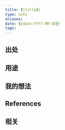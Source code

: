 ```yaml
---
title: {{title}} 
type: note
aliases: 
date: {{date:YYYY-MM-DD}}
tags: 
---
```





## 出处



## 用途




## 我的想法



## References



## 相关

